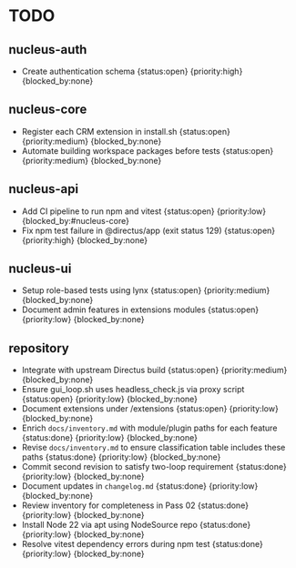 # TODO

## nucleus-auth
- Create authentication schema {status:open} {priority:high} {blocked_by:none}

## nucleus-core
- Register each CRM extension in install.sh {status:open} {priority:medium} {blocked_by:none}
- Automate building workspace packages before tests {status:open} {priority:medium} {blocked_by:none}

## nucleus-api
- Add CI pipeline to run npm and vitest {status:open} {priority:low} {blocked_by:#nucleus-core}
- Fix npm test failure in @directus/app (exit status 129) {status:open} {priority:high} {blocked_by:none}

## nucleus-ui
- Setup role-based tests using lynx {status:open} {priority:medium} {blocked_by:none}
- Document admin features in extensions modules {status:open} {priority:low} {blocked_by:none}

## repository
- Integrate with upstream Directus build {status:open} {priority:medium} {blocked_by:none}
- Ensure gui_loop.sh uses headless_check.js via proxy script {status:open} {priority:low} {blocked_by:none}
- Document extensions under /extensions {status:open} {priority:low} {blocked_by:none}
- Enrich `docs/inventory.md` with module/plugin paths for each feature {status:done} {priority:low} {blocked_by:none}
- Revise `docs/inventory.md` to ensure classification table includes these paths {status:done} {priority:low} {blocked_by:none}
- Commit second revision to satisfy two-loop requirement {status:done} {priority:low} {blocked_by:none}
- Document updates in `changelog.md` {status:done} {priority:low} {blocked_by:none}
- Review inventory for completeness in Pass 02 {status:done} {priority:low} {blocked_by:none}
- Install Node 22 via apt using NodeSource repo {status:done} {priority:low} {blocked_by:none}
- Resolve vitest dependency errors during npm test {status:done} {priority:low} {blocked_by:none}
